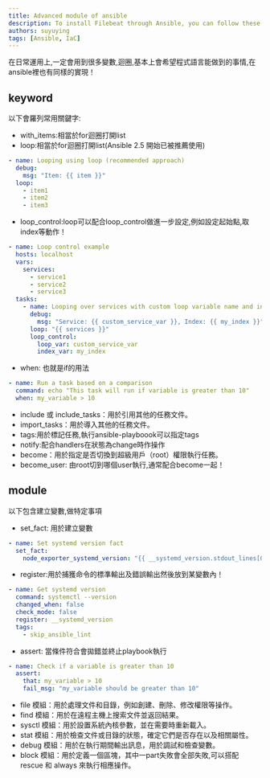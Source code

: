 ```yaml
---
title: Advanced module of ansible
description: To install Filebeat through Ansible, you can follow these steps,Set up your Ansible environment->Create an Ansible playbook->Define the inventory->Write the pllaybook tasks->Check the changes is proper or not ->Run the playbook.
authors: suyuying
tags: [Ansible, IaC]
---
```


在日常運用上,一定會用到很多變數,迴圈,基本上會希望程式語言能做到的事情,在ansible裡也有同樣的實現！

## keyword
以下會羅列常用關鍵字:

- with_items:相當於for迴圈打開list
- loop:相當於for迴圈打開list(Ansible 2.5 開始已被推薦使用)

```yml
- name: Looping using loop (recommended approach)
  debug:
    msg: "Item: {{ item }}"
  loop:
    - item1
    - item2
    - item3
```

- loop_control:loop可以配合loop_control做進一步設定,例如設定起始點,取index等動作！

```yml
- name: Loop control example
  hosts: localhost
  vars:
    services:
      - service1
      - service2
      - service3
  tasks:
    - name: Looping over services with custom loop variable name and index
      debug:
        msg: "Service: {{ custom_service_var }}, Index: {{ my_index }}"
      loop: "{{ services }}"
      loop_control:
        loop_var: custom_service_var
        index_var: my_index
```

- when: 也就是if的用法

```yml
- name: Run a task based on a comparison
  command: echo "This task will run if variable is greater than 10"
  when: my_variable > 10
```

- include 或 include_tasks：用於引用其他的任務文件。
- import_tasks：用於導入其他的任務文件。
- tags:用於標記任務,執行ansible-playboook可以指定tags
- notify:配合handlers在狀態為change時作操作
- become：用於指定是否切換到超級用戶（root）權限執行任務。
- become_user: 由root切到哪個user執行,通常配合become一起！

## module
以下包含建立變數,做特定事項

- set_fact: 用於建立變數
```yml
- name: Set systemd version fact
  set_fact:
    node_exporter_systemd_version: "{{ __systemd_version.stdout_lines[0] | regex_replace('^systemd\\s(\\d+).*$', '\\1') }}"
```

- register:用於捕獲命令的標準輸出及錯誤輸出然後放到某變數內！

```yml
- name: Get systemd version
  command: systemctl --version
  changed_when: false
  check_mode: false
  register: __systemd_version
  tags:
    - skip_ansible_lint
```

- assert: 當條件符合會拋錯並終止playbook執行

```yml
- name: Check if a variable is greater than 10
  assert:
    that: my_variable > 10
    fail_msg: "my_variable should be greater than 10"
```

- file 模組：用於處理文件和目錄，例如創建、刪除、修改權限等操作。
- find 模組：用於在遠程主機上搜索文件並返回結果。
- sysctl 模組：用於設置系統內核參數，並在需要時重新載入。
- stat 模組：用於檢查文件或目錄的狀態，確定它們是否存在以及相關屬性。
- debug 模組：用於在執行期間輸出訊息，用於調試和檢查變數。
- block 模組：用於定義一個區塊，其中一part失敗會全部失敗,可以搭配 rescue 和 always 來執行相應操作。